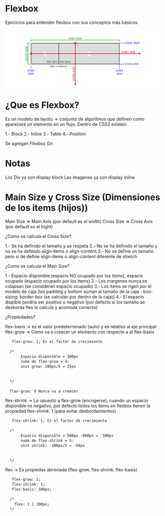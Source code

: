 # Flexbox

Ejercicios para entender flexbox con sus conceptos más básicos


![Screenshot](basico.png)


# ¿Que es Flexbox?

Es un modelo de layotu -> conjunto de algoritmos que definen como aparecerá un elemento en un flujo.
Dentro de CSS2 existen:

1.-  Block
2.- Inline
3.- Table
4.- Position

Se agregan 
Flexbox
Gri

# Notas

Los Div ya son display block
Las imagenes ya son display inline

# Main Size y Cross Size (Dimensiones de los items (hijos))

Main Size => Main Axis (por default es el width) 
Cross Size => Cross Axis (por default es el hight) 

¿Como se calcula el Cross Size?

1.- Se ha definido el tamaño y se respeta
2.- No se ha definido el tamaño y no se ha definido align-items o align-content
3.- No se define un tamaño pero si de define align-items o align-content diferente de stretch

¿Como se calcula el Main Size?

1.- Espacio disponible (espacio NO ocupado por los items), espacio ocupado (espacio ocupado por los items)
2.- Los margenes nunca se colapsan (se consideran espacio ocupado)
3.- Los items se rigen por el modelo de caja (los padding y bottom suman al tamaño de la caja - box-sizing: border-box (se calculan por dentro de la caja))
4.- El espacio dispible pordría ser positivo o negativo (por defecto si los tamaño se desborda flex lo calcula y acomoda correcto)

¿Propiedades?

flex-basis -> es el valor predeterminado (auto) y es relativo al eje principal 
flex-grow -> Como va a creecer un elemento con respecto a el flex-basis
       
       flex-grow: 1; Es el factor de crecimiento

      /*
           Espacio disponible = 100px
           suma de flex-grow = 4:
           unit grow: 100px/5 = 25px


      */

      flex-grow: 0 Nunca va a creecer

flex-shrink -> Lo opuesto a flex-grow (encogerse), cuando un espacio disponible es negativo, por defecto todos los items en flexbox tienen la propiedad flex-shrink: 1 (para evitar desbordamientos)


       flex-shrink: 1; Es el factor de crecimiento

      /*
           Espacio disponible = 500px -800px = -300px
           suma de flex-shrink = 5:
           unit shrink: -300px/5 = -60px


      */

flex -> Es propiedas abreviada (flex-grow, flex-shrink, flex-basis)

       flex-grow: 1;
       flex-shrink: 1; 
       flex-basis: 100px;

      /*
        flex: 1 1 100px;
      */
